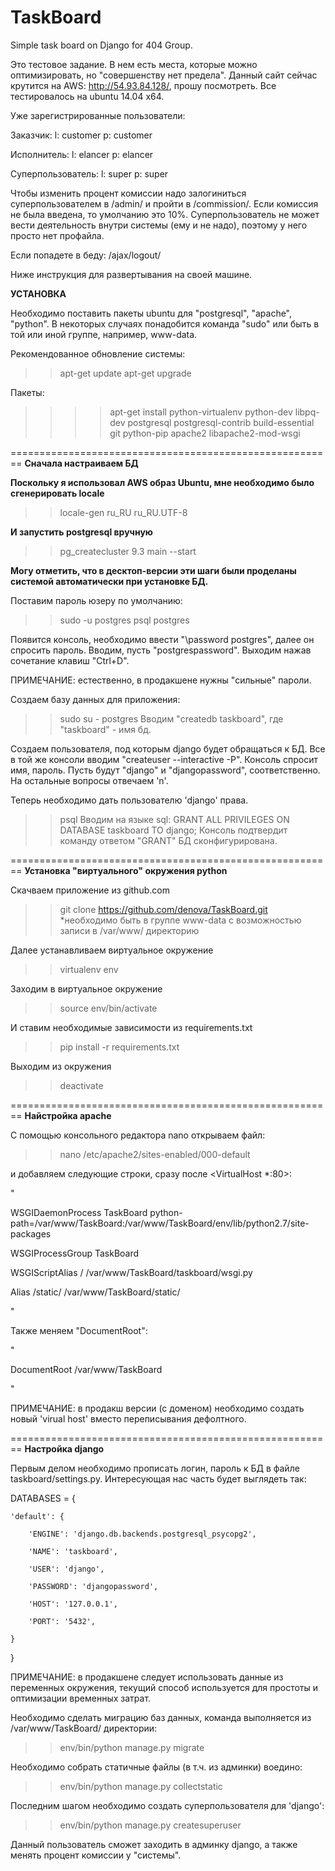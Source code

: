 # TaskBoard
Simple task board on Django for 404 Group.

Это тестовое задание. В нем есть места, которые можно оптимизировать, но "совершенству нет предела". Данный сайт сейчас крутится на AWS: http://54.93.84.128/, прошу посмотреть. Все тестировалось на ubuntu 14.04 x64.

Уже зарегистрированные пользователи:

Заказчик:
l: customer
p: customer

Исполнитель:
l: elancer
p: elancer

Суперпользователь:
l: super
p: super

Чтобы изменить процент комиссии надо залогиниться суперпользователем в /admin/ и пройти в /commission/. Если комиссия не была введена, то умолчанию это 10%. Суперпользователь не может вести деятельность внутри системы (ему и не надо), поэтому у него просто нет профайла.

Если попадете в беду: /ajax/logout/

Ниже инструкция для развертывания на своей машине.

**УСТАНОВКА**

Необходимо поставить пакеты ubuntu для "postgresql", "apache", "python". В некоторых случаях понадобится команда "sudo" или быть в той или иной группе, например, www-data.

Рекомендованное обновление системы:
>> apt-get update
>> apt-get upgrade

Пакеты:
>> >>apt-get install python-virtualenv python-dev libpq-dev postgresql postgresql-contrib build-essential git python-pip apache2 libapache2-mod-wsgi

========================================================
**Сначала настраиваем БД**

**Поскольку я использовал AWS образ Ubuntu, мне необходимо было сгенерировать locale**
>> locale-gen ru_RU ru_RU.UTF-8

**И запустить postgresql вручную**
>> pg_createcluster 9.3 main --start

**Могу отметить, что в десктоп-версии эти шаги были проделаны системой автоматически при установке БД.**

Поставим пароль юзеру по умолчанию:
>> sudo -u postgres psql postgres

Появится консоль, необходимо ввести "\password postgres", далее он спросить пароль. Вводим, пусть "postgrespassword". Выходим нажав сочетание клавиш "Ctrl+D".

ПРИМЕЧАНИЕ: естественно, в продакшене нужны "сильные" пароли.

Создаем базу данных для приложения:
>> sudo su - postgres
Вводим "createdb taskboard", где "taskboard" - имя бд.

Создаем пользователя, под которым django будет обращаться к БД. Все в той же консоли вводим "createuser --interactive -P". Консоль спросит имя, пароль. Пусть будут "django" и "djangopassword", соответственно. На остальные вопросы отвечаем 'n'.

Теперь необходимо дать пользователю 'django' права.
>> psql
Вводим на языке sql:
GRANT ALL PRIVILEGES ON DATABASE taskboard TO django;
Консоль подтвердит команду ответом "GRANT"
БД сконфигурирована.

========================================================
**Установка "виртуального" окружения python**

Скачваем приложение из github.com
>> git clone https://github.com/denova/TaskBoard.git
*необходимо быть в группе www-data с возможностью записи в /var/www/ директорию

Далее устанавливаем виртуальное окружение
>> virtualenv env

Заходим в виртуальное окружение
>> source env/bin/activate

И ставим необходимые зависимости из requirements.txt
>> pip install -r requirements.txt

Выходим из окружения
>> deactivate

========================================================
**Найстройка apache**

С помощью консольного редактора nano открываем файл:
>> nano /etc/apache2/sites-enabled/000-default

и добавляем следующие строки, сразу после <VirtualHost *:80>:

"

WSGIDaemonProcess TaskBoard python-path=/var/www/TaskBoard:/var/www/TaskBoard/env/lib/python2.7/site-packages

WSGIProcessGroup TaskBoard

WSGIScriptAlias / /var/www/TaskBoard/taskboard/wsgi.py

Alias /static/ /var/www/TaskBoard/static/

"

Также меняем "DocumentRoot":

"

DocumentRoot /var/www/TaskBoard

"

ПРИМЕЧАНИЕ: в продакш версии (с доменом) необходимо создать новый 'virual host' вместо переписывания дефолтного.

========================================================
**Настройка django**

Первым делом необходимо прописать логин, пароль к БД в файле taskboard/settings.py. Интересующая нас часть будет выглядеть так:

DATABASES = {

    'default': {

        'ENGINE': 'django.db.backends.postgresql_psycopg2',

        'NAME': 'taskboard',

        'USER': 'django',

        'PASSWORD': 'djangopassword',

        'HOST': '127.0.0.1',

        'PORT': '5432',

    }

}

ПРИМЕЧАНИЕ: в продакшене следует использовать данные из переменных окружения, текущий способ используется для простоты и оптимизации временных затрат.

Необходимо сделать миграцию баз данных, команда выполняется из /var/www/TaskBoard/ директории:
>> env/bin/python manage.py migrate

Необходимо собрать статичные файлы (в т.ч. из админки) воедино:
>> env/bin/python manage.py collectstatic

Последним шагом необходимо создать суперпользователя для 'django':
>> env/bin/python manage.py createsuperuser

Данный пользователь сможет заходить в админку django, а также менять процент комиссии у "системы".
